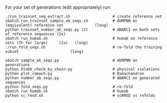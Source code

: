 For your set of generations (edit appropriately) run:

    ./run_trainset_seq_extract.sh                   # create reference set                                      
    sbatch run_trainset_sample_ab_seqs.sh           # AbMPNN on (equivalent) reference set              (long)    
    python trainset_number_ab_seqs.py (2)           # ANARCI on both sets of reference sequences (2x)               
    sbatch run_humab.sh                             # humab on reference sets (7h for large)     (2x)   (long)
    ./run_fold_seqs.sh                              # re-fold the training subset                       (long)
    
    sbatch sample_ab_seqs.py                        # AbMPNN on generations                                     
    python blobb_check_by_chain.py                  # physical violations                                       
    python plot_ramach.py                           # Ramachandran                                              
    python number_ab_seqs.py                        # ANARCI on generated sequences                             
    python fold_seqs.py                             # re-fold                                                   
    sbatch run_humab.sh                             # humab     
    python sc_rmsd.sh                               # scRMSD vs refolds                                                
